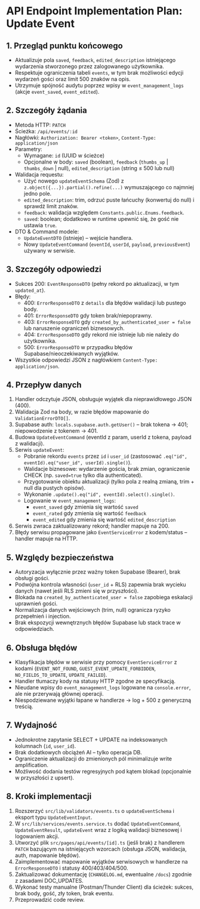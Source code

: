 # API Endpoint Implementation Plan: Update Event

## 1. Przegląd punktu końcowego
- Aktualizuje pola `saved`, `feedback`, `edited_description` istniejącego wydarzenia stworzonego przez zalogowanego użytkownika.
- Respektuje ograniczenia tabeli `events`, w tym brak możliwości edycji wydarzeń gości oraz limit 500 znaków na opis.
- Utrzymuje spójność audytu poprzez wpisy w `event_management_logs` (akcje `event_saved`, `event_edited`).

## 2. Szczegóły żądania
- Metoda HTTP: `PATCH`
- Ścieżka: `/api/events/:id`
- Nagłówki: `Authorization: Bearer <token>`, `Content-Type: application/json`
- Parametry:
  - Wymagane: `id` (UUID w ścieżce)
  - Opcjonalne w body: `saved` (boolean), `feedback` (`thumbs_up` | `thumbs_down` | null), `edited_description` (string ≤ 500 lub null)
- Walidacja requestu:
  - Użyć nowego `updateEventSchema` (Zod) z `z.object({...}).partial().refine(...)` wymuszającego co najmniej jedno pole.
  - `edited_description`: trim, odrzuć puste łańcuchy (konwertuj do null) i sprawdź limit znaków.
  - `feedback`: walidacja względem `Constants.public.Enums.feedback`.
  - `saved`: boolean; dodatkowo w runtime upewnić się, że gość nie ustawia `true`.
- DTO & Command modele:
  - `UpdateEventDTO` (istnieje) – wejście handlera.
  - Nowy `UpdateEventCommand` (`eventId`, `userId`, `payload`, `previousEvent`) używany w serwisie.

## 3. Szczegóły odpowiedzi
- Sukces 200: `EventResponseDTO` (pełny rekord po aktualizacji, w tym `updated_at`).
- Błędy:
  - 400: `ErrorResponseDTO` z `details` dla błędów walidacji lub pustego body.
  - 401: `ErrorResponseDTO` gdy token brak/niepoprawny.
  - 403: `ErrorResponseDTO` gdy `created_by_authenticated_user = false` lub naruszenie ograniczeń biznesowych.
  - 404: `ErrorResponseDTO` gdy rekord nie istnieje lub nie należy do użytkownika.
  - 500: `ErrorResponseDTO` w przypadku błędów Supabase/nieoczekiwanych wyjątków.
- Wszystkie odpowiedzi JSON z nagłówkiem `Content-Type: application/json`.

## 4. Przepływ danych
1. Handler odczytuje JSON, obsługuje wyjątek dla nieprawidłowego JSON (400).
2. Walidacja Zod na body, w razie błędów mapowanie do `ValidationErrorDTO[]`.
3. Supabase auth: `locals.supabase.auth.getUser()` – brak tokena → 401; niepowodzenie z tokenem → 401.
4. Budowa `UpdateEventCommand` (eventId z param, userId z tokena, payload z walidacji).
5. Serwis `updateEvent`:
   - Pobranie rekordu `events` przez `id` i `user_id` (zastosować `.eq("id", eventId).eq("user_id", userId).single()`).
   - Walidacje biznesowe: wydarzenie gościa, brak zmian, ograniczenie CHECK (np. `saved=true` tylko dla authenticated).
   - Przygotowanie obiektu aktualizacji (tylko pola z realną zmianą, trim + null dla pustych opisów).
   - Wykonanie `.update().eq("id", eventId).select().single()`.
   - Logowanie w `event_management_logs`: 
     - `event_saved` gdy zmienia się wartość `saved`
     - `event_rated` gdy zmienia się wartość `feedback`
     - `event_edited` gdy zmienia się wartość `edited_description`
6. Serwis zwraca zaktualizowany rekord; handler mapuje na 200.
7. Błędy serwisu propagowane jako `EventServiceError` z kodem/status – handler mapuje na HTTP.

## 5. Względy bezpieczeństwa
- Autoryzacja wyłącznie przez ważny token Supabase (Bearer), brak obsługi gości.
- Podwójna kontrola własności (`user_id` + RLS) zapewnia brak wycieku danych (nawet jeśli RLS zmieni się w przyszłości).
- Blokada na `created_by_authenticated_user = false` zapobiega eskalacji uprawnień gości.
- Normalizacja danych wejściowych (trim, null) ogranicza ryzyko przepełnień i injection.
- Brak ekspozycji wewnętrznych błędów Supabase lub stack trace w odpowiedziach.

## 6. Obsługa błędów
- Klasyfikacja błędów w serwisie przy pomocy `EventServiceError` z kodami (`EVENT_NOT_FOUND`, `GUEST_EVENT_UPDATE_FORBIDDEN`, `NO_FIELDS_TO_UPDATE`, `UPDATE_FAILED`).
- Handler tłumaczy kody na statusy HTTP zgodne ze specyfikacją.
- Nieudane wpisy do `event_management_logs` logowane na `console.error`, ale nie przerywają głównej operacji.
- Niespodziewane wyjątki łapane w handlerze → log + 500 z generyczną treścią.

## 7. Wydajność
- Jednokrotne zapytanie SELECT + UPDATE na indeksowanych kolumnach (`id`, `user_id`).
- Brak dodatkowych obciążeń AI – tylko operacja DB.
- Ograniczenie aktualizacji do zmienionych pól minimalizuje write amplification.
- Możliwość dodania testów regresyjnych pod kątem blokad (opcjonalnie w przyszłości z upsert). 

## 8. Kroki implementacji
1. Rozszerzyć `src/lib/validators/events.ts` o `updateEventSchema` i eksport typu `UpdateEventInput`.
2. W `src/lib/services/events.service.ts` dodać `UpdateEventCommand`, `UpdateEventResult`, `updateEvent` wraz z logiką walidacji biznesowej i logowaniem akcji.
3. Utworzyć plik `src/pages/api/events/[id].ts` (jeśli brak) z handlerem `PATCH` bazującym na istniejących wzorcach (obsługa JSON, walidacja, auth, mapowanie błędów).
4. Zaimplementować mapowanie wyjątków serwisowych w handlerze na `ErrorResponseDTO` i statusy 400/403/404/500.
5. Zaktualizować dokumentację (`CHANGELOG.md`, ewentualne `/docs`) zgodnie z zasadami DOC_UPDATES.
6. Wykonać testy manualne (Postman/Thunder Client) dla ścieżek: sukces, brak body, gość, zły token, brak eventu.
7. Przeprowadzić code review.
